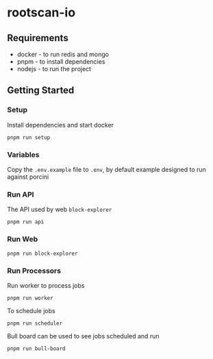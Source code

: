 # rootscan-io

## Requirements

* docker - to run redis and mongo
* pnpm - to install dependencies
* nodejs - to run the project

## Getting Started

### Setup

Install dependencies and start docker

```shell
pnpm run setup
```

### Variables

Copy the `.env.example` file to `.env`, by default example designed to run against porcini

### Run API

The API used by web `block-explorer`

```shell
pnpm run api
```

### Run Web

```shell
pnpm run block-explorer
```

### Run Processors

Run worker to process jobs

```shell
pnpm run worker
```

To schedule jobs

```shell
pnpm run scheduler
```

Bull board can be used to see jobs scheduled and run

```shell
pnpm run bull-board
```

